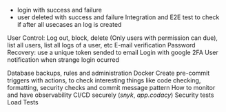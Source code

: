 - login  with success and failure
- user deleted with success and failure
Integration and E2E test to check if after all usecases an log is created

User Control: Log out, block, delete (Only users with permission can due), list all users, list all logs of a user, etc
E-mail verification
Password Recovery: use a unique token sended to email
Login with google
2FA
User notification when strange login ocurred

Database backups, rules and administration
Docker
Create pre-commit triggers with actions, to check interesting things like code checking, formatting, security checks and commit message pattern
How to monitor and have observability
CI/CD securely (_snyk_, _app.codacy_)
Security tests
Load Tests
